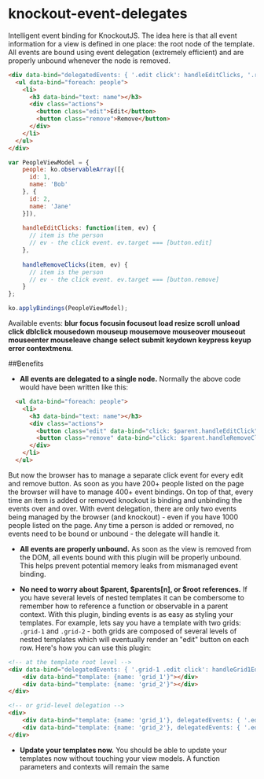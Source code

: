 knockout-event-delegates
========================

Intelligent event binding for KnockoutJS.  The idea here is that all event information for a view is defined in one place: the root node of the template.  All events are bound using event delegation (extremely efficient) and are properly unbound whenever the node is removed.

```html
<div data-bind="delegatedEvents: { '.edit click': handleEditClicks, '.remove click': handleRemoveClicks }">
  <ul data-bind="foreach: people">
    <li>
      <h3 data-bind="text: name"></h3>
      <div class="actions">
        <button class="edit">Edit</button>
        <button class="remove">Remove</button>
      </div>
    </li>
  </ul>
</div>
```

```javascript
var PeopleViewModel = {
    people: ko.observableArray([{
      id: 1,
      name: 'Bob'
    }, {
      id: 2,
      name: 'Jane'
    }]),
    
    handleEditClicks: function(item, ev) {
      // item is the person
      // ev - the click event. ev.target === [button.edit]
    },
    
    handleRemoveClicks(item, ev) {
      // item is the person
      // ev - the click event. ev.target === [button.remove]
    }
};

ko.applyBindings(PeopleViewModel);
```

Available events: **blur focus focusin focusout load resize scroll unload click dblclick mousedown mouseup mousemove mouseover mouseout mouseenter mouseleave change select submit keydown keypress keyup error contextmenu**.

##Benefits

- **All events are delegated to a single node.** Normally the above code would have been written like this:

```html
  <ul data-bind="foreach: people">
    <li>
      <h3 data-bind="text: name"></h3>
      <div class="actions">
        <button class="edit" data-bind="click: $parent.handleEditClick">Edit</button>
        <button class="remove" data-bind="click: $parent.handleRemoveClick">Remove</button>
      </div>
    </li>
  </ul>
```

But now the browser has to manage a separate click event for every edit and remove button.  As soon as you have 200+ people listed on the page the browser will have to manage 400+ event bindings.  On top of that, every time an item is added or removed knockout is binding and unbinding the events over and over.  With event delegation, there are only two events being managed by the browser (and knockout) - even if you have 1000 people listed on the page.  Any time a person is added or removed, no events need to be bound or unbound - the delegate will handle it.

- **All events are properly unbound.** As soon as the view is removed from the DOM, all events bound with this plugin will be properly unbound.  This helps prevent potential memory leaks from mismanaged event binding.

- **No need to worry about $parent, $parents[n], or $root references.** If you have several levels of nested templates it can be combersome to remember how to reference a function or observable in a parent context.  With this plugin, binding events is as easy as styling your templates.  For example, lets say you have a template with two grids: `.grid-1` and `.grid-2` - both grids are composed of several levels of nested templates which will eventually render an "edit" button on each row.  Here's how you can use this plugin:

```html
<!-- at the template root level -->
<div data-bind="delegatedEvents: { '.grid-1 .edit click': handleGrid1Edit, 'grid-2 .edit click': handleGrid2Edit }">
    <div data-bind="template: {name: 'grid_1'}"></div>
    <div data-bind="template: {name: 'grid_2'}"></div>
</div>

<!-- or grid-level delegation -->
<div>
    <div data-bind="template: {name: 'grid_1'}, delegatedEvents: { '.edit click': handleGrid1Edit }"></div>
    <div data-bind="template: {name: 'grid_2'}, delegatedEvents: { '.edit click': handleGrid2Edit }"></div>
</div>
```

- **Update your templates now.** You should be able to update your templates now without touching your view models.  A function parameters and contexts will remain the same
  
